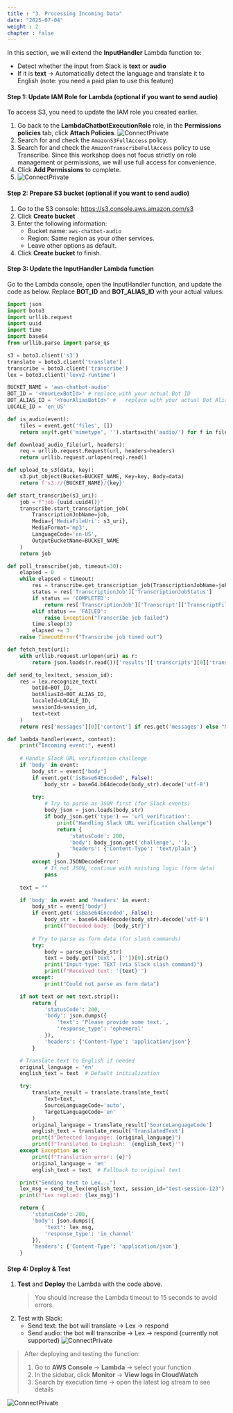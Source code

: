 ```yaml
---
title : "3. Processing Incoming Data"
date: "2025-07-04" 
weight : 2
chapter : false
---
```

In this section, we will extend the **InputHandler** Lambda function to:
- Detect whether the input from Slack is **text** or **audio**
- If it is **text** → Automatically detect the language and translate it to English (note: you need a paid plan to use this feature)

#### Step 1: Update IAM Role for Lambda (optional if you want to send audio)
To access S3, you need to update the IAM role you created earlier.
1. Go back to the **LambdaChatbotExecutionRole** role, in the **Permissions policies** tab, click **Attach Policies**.
![ConnectPrivate](/images/3.input/3modrole.png) 
2. Search for and check the `AmazonS3FullAccess` policy.
3. Search for and check the `AmazonTranscribeFullAccess` policy to use Transcribe.
   Since this workshop does not focus strictly on role management or permissions, we will use full access for convenience.
4. Click **Add Permissions** to complete.
5. ![ConnectPrivate](/images/3.input/3donerole.png)

#### Step 2: Prepare S3 bucket (optional if you want to send audio)
1. Go to the S3 console: https://s3.console.aws.amazon.com/s3
2. Click **Create bucket**
3. Enter the following information:
   - Bucket name: `aws-chatbot-audio`
   - Region: Same region as your other services.
   - Leave other options as default.
4. Click **Create bucket** to finish.

#### Step 3: Update the InputHandler Lambda function
Go to the Lambda console, open the InputHandler function, and update the code as below. Replace **BOT_ID** and **BOT_ALIAS_ID** with your actual values:

```python
import json
import boto3
import urllib.request
import uuid
import time
import base64
from urllib.parse import parse_qs

s3 = boto3.client('s3')
translate = boto3.client('translate')
transcribe = boto3.client('transcribe')
lex = boto3.client('lexv2-runtime')

BUCKET_NAME = 'aws-chatbot-audio'
BOT_ID = '<YourLexBotId>' # replace with your actual Bot ID
BOT_ALIAS_ID = '<YourAliasBotId>' #   replace with your actual Bot Alias ID
LOCALE_ID = 'en_US'

def is_audio(event):
    files = event.get('files', [])
    return any(f.get('mimetype', '').startswith('audio/') for f in files)

def download_audio_file(url, headers):
    req = urllib.request.Request(url, headers=headers)
    return urllib.request.urlopen(req).read()

def upload_to_s3(data, key):
    s3.put_object(Bucket=BUCKET_NAME, Key=key, Body=data)
    return f's3://{BUCKET_NAME}/{key}'

def start_transcribe(s3_uri):
    job = f"job-{uuid.uuid4()}"
    transcribe.start_transcription_job(
        TranscriptionJobName=job,
        Media={'MediaFileUri': s3_uri},
        MediaFormat='mp3',
        LanguageCode='en-US',
        OutputBucketName=BUCKET_NAME
    )
    return job

def poll_transcribe(job, timeout=30):
    elapsed = 0
    while elapsed < timeout:
        res = transcribe.get_transcription_job(TranscriptionJobName=job)
        status = res['TranscriptionJob']['TranscriptionJobStatus']
        if status == 'COMPLETED':
            return res['TranscriptionJob']['Transcript']['TranscriptFileUri']
        elif status == 'FAILED':
            raise Exception("Transcribe job failed")
        time.sleep(3)
        elapsed += 3
    raise TimeoutError("Transcribe job timed out")

def fetch_text(uri):
    with urllib.request.urlopen(uri) as r:
        return json.loads(r.read())['results']['transcripts'][0]['transcript']

def send_to_lex(text, session_id):
    res = lex.recognize_text(
        botId=BOT_ID,
        botAliasId=BOT_ALIAS_ID,
        localeId=LOCALE_ID,
        sessionId=session_id,
        text=text
    )
    return res['messages'][0]['content'] if res.get('messages') else "No reply from Lex."

def lambda_handler(event, context):
    print("Incoming event:", event)
    
    # Handle Slack URL verification challenge
    if 'body' in event:
        body_str = event['body']
        if event.get('isBase64Encoded', False):
            body_str = base64.b64decode(body_str).decode('utf-8')
        
        try:
            # Try to parse as JSON first (for Slack events)
            body_json = json.loads(body_str)
            if body_json.get('type') == 'url_verification':
                print("Handling Slack URL verification challenge")
                return {
                    'statusCode': 200,
                    'body': body_json.get('challenge', ''),
                    'headers': {'Content-Type': 'text/plain'}
                }
        except json.JSONDecodeError:
            # If not JSON, continue with existing logic (form data)
            pass
    
    text = ""

    if 'body' in event and 'headers' in event:
        body_str = event['body']
        if event.get('isBase64Encoded', False):
            body_str = base64.b64decode(body_str).decode('utf-8')
            print(f"Decoded body: {body_str}")
        
        # Try to parse as form data (for slash commands)
        try:
            body = parse_qs(body_str)
            text = body.get('text', [''])[0].strip()
            print("Input type: TEXT (via Slack slash command)")
            print(f"Received text: '{text}'")
        except:
            print("Could not parse as form data")

    if not text or not text.strip():
        return {
            'statusCode': 200,
            'body': json.dumps({
                'text': 'Please provide some text.',
                'response_type': 'ephemeral'
            }),
            'headers': {'Content-Type': 'application/json'}
        }

    # Translate text to English if needed
    original_language = 'en'
    english_text = text  # Default initialization

    try:
        translate_result = translate.translate_text(
            Text=text,
            SourceLanguageCode='auto',
            TargetLanguageCode='en'
        )
        original_language = translate_result['SourceLanguageCode']
        english_text = translate_result['TranslatedText']
        print(f"Detected language: {original_language}")
        print(f"Translated to English: '{english_text}'")
    except Exception as e:
        print(f"Translation error: {e}")
        original_language = 'en'
        english_text = text  # Fallback to original text

    print("Sending text to Lex...")
    lex_msg = send_to_lex(english_text, session_id="test-session-123")  
    print(f"Lex replied: {lex_msg}")

    return {
        'statusCode': 200,
        'body': json.dumps({
            'text': lex_msg,
            'response_type': 'in_channel'
        }),
        'headers': {'Content-Type': 'application/json'}
    }
```

#### Step 4: Deploy & Test

1. **Test** and **Deploy** the Lambda with the code above.
   > You should increase the Lambda timeout to 15 seconds to avoid errors.
2. Test with Slack:
   - Send text: the bot will translate → Lex → respond
   - Send audio: the bot will transcribe → Lex → respond (currently not supported)
![ConnectPrivate](/images/9.input/9doneinput.png)

> After deploying and testing the function:
> 1. Go to **AWS Console** → **Lambda** → select your function
> 2. In the sidebar, click **Monitor** → **View logs in CloudWatch**
> 3. Search by execution time → open the latest log stream to see details

![ConnectPrivate](/images/9.input/9log.png) 